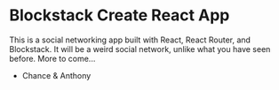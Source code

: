 # Blockstack Create React App
This is a social networking app built with React, React Router, and Blockstack.
It will be a weird social network, unlike what you have seen before.
More to come...
- Chance & Anthony
